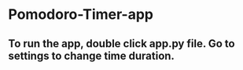 # Pomodoro-Timer-app
## To run the app, double click app.py file. Go to settings to change time duration. 
